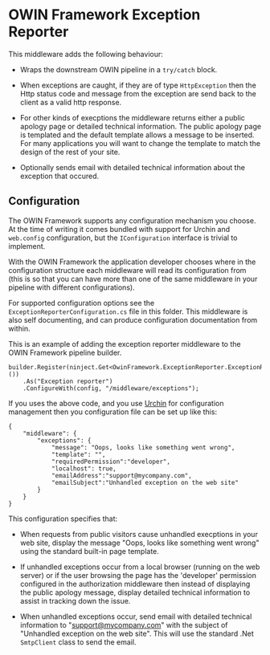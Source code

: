 ﻿# OWIN Framework Exception Reporter

This middleware adds the following behaviour:

* Wraps the downstream OWIN pipeline in a `try/catch` block.

* When exceptions are caught, if they are of type `HttpException` then the Http status code
and message from the exception are send back to the client as a valid http response.

* For other kinds of execptions the middleware returns either a public apology page or
detailed technical information. The public apology page is templated and the default template
allows a message to be inserted. For many applications you will want to change the template
to match the design of the rest of your site.

* Optionally sends email with detailed technical information about the exception that occured.

## Configuration

The OWIN Framework supports any configuration mechanism you choose. At the time of writing 
it comes bundled with support for Urchin and `web.config` configuration, but the 
`IConfiguration` interface is trivial to implement.

With the OWIN Framework the application developer chooses where in the configuration structure
each middleware will read its configuration from (this is so that you can have more than one
of the same middleware in your pipeline with different configurations).

For supported configuration options see the `ExceptionReporterConfiguration.cs` file in this folder. This
middleware is also self documenting, and can produce configuration documentation from within.

This is an example of adding the exception reporter middleware to the OWIN Framework pipeline builder.

```
builder.Register(ninject.Get<OwinFramework.ExceptionReporter.ExceptionReporterMiddleware>())
    .As("Exception reporter")
    .ConfigureWith(config, "/middleware/exceptions");
```

If you uses the above code, and you use [Urchin](https://github.com/Bikeman868/Urchin) for 
configuration management then you configuration file can be set up like this:

```
{
    "middleware": {
        "exceptions": {
            "message": "Oops, looks like something went wrong",
            "template": "",
			"requiredPermission":"developer",
			"localhost": true,
			"emailAddress":"support@mycompany.com",
			"emailSubject":"Unhandled exception on the web site"
        }
    }
}

```

This configuration specifies that:

* When requests from public visitors cause unhandled execptions in your web site, display the message
"Oops, looks like something went wrong" using the standard built-in page template.

* If unhandled exceptions occur from a local browser (running on the web server) or if the user
browsing the page has the 'developer' permission configured in the authorization middleware then
instead of displaying the public apology message, display detailed technical information to assist
in tracking down the issue.

* When unhandled exceptions occur, send email with detailed technical information to "support@mycompany.com"
with the subject of "Unhandled exception on the web site". This will use the standard .Net `SmtpClient` class
to send the email.
